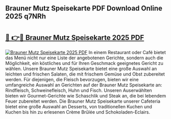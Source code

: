 ## Brauner Mutz Speisekarte PDF Download Online 2025 q7NRh

# <h2><a href="http://gce8fvp.nevu.top/?p=Brauner+Mutz+Speisekarte">🔗 👉🔴 Brauner Mutz Speisekarte 2025 PDF</a></h2>

[![Brauner Mutz Speisekarte 2025 PDF](https://i.imgur.com/dBaPXMq.png)](http://gce8fvp.nevu.top/?p=Brauner+Mutz+Speisekarte)
In einem Restaurant oder Café bietet das Menü nicht nur eine Liste der angebotenen Gerichte, sondern auch die Möglichkeit, ein köstliches und für Ihren Geschmack geeignetes Gericht zu wählen. Unsere Brauner Mutz Speisekarte bietet eine große Auswahl an leichten und frischen Salaten, die mit frischem Gemüse und Obst zubereitet werden. Für diejenigen, die Fleisch bevorzugen, bieten wir eine umfangreiche Auswahl an Gerichten auf der Brauner Mutz Speisekarte an: Rindfleisch, Schweinefleisch, Huhn und Fisch. Unseren Auserwählten bieten wir Gourmet-Gerichte wie Schaschlik und Steak an, die bei lebendem Feuer zubereitet werden. Die Brauner Mutz Speisekarte unserer Cafeteria bietet eine große Auswahl an Desserts, von traditionellen Kuchen und Kuchen bis hin zu erlesenen Crème Brûlée und Schokoladen-Eclairs.

